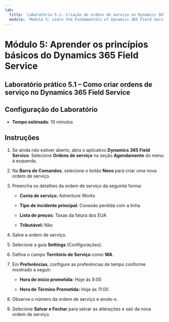 ```yaml
---
lab:
  title: 'Laboratório 5.1: Criação de ordens de serviço no Dynamics 365 Field Service'
  module: 'Module 5: Learn the Fundamentals of Dynamics 365 Field Service'
---
```


<a name="module-5-learn-the-fundamentals-of-dynamics-365-field-service"></a>Módulo 5: Aprender os princípios básicos do Dynamics 365 Field Service
========================

## <a name="practice-lab-51---creating-work-orders-in-dynamics-365-field-service"></a>Laboratório prático 5.1 – Como criar ordens de serviço no Dynamics 365 Field Service

## <a name="lab-setup"></a>Configuração do Laboratório

  - **Tempo estimado**: 10 minutos

## <a name="instructions"></a>Instruções

1. Se ainda não estiver aberto, abra o aplicativo **Dynamics 365 Field Service**. Selecione **Ordens de serviço** na seção **Agendamento** do menu à esquerda.

2. Na **Barra de Comandos**, selecione o botão **Novo** para criar uma nova ordem de serviço.

3. Preencha os detalhes da ordem de serviço da seguinte forma:

    - **Conta de serviço:** Adventure Works

    - **Tipo de incidente principal**: Conexão perdida com a linha

    - **Lista de preços:** Taxas da fatura dos EUA

    - **Tributável:** Não

4. Salve a ordem de serviço.

4. Selecione a guia **Settings** (Configurações).

5. Defina o campo **Território de Serviço** como **WA**. 

6. Em **Preferências**, configure as preferências de tempo conforme mostrado a seguir:

    - **Hora de início prometida:** Hoje às 9:00

    - **Hora de Término Prometida:** Hoje às 11:00

7. Observe o número da ordem de serviço e anote-o. 

8. Selecione **Salvar e Fechar** para salvar as alterações e sair da nova ordem de serviço.
